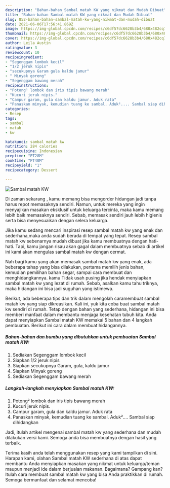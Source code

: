 ```yaml
---
description: "Bahan-bahan Sambal matah KW yang nikmat dan Mudah Dibuat"
title: "Bahan-bahan Sambal matah KW yang nikmat dan Mudah Dibuat"
slug: 852-bahan-bahan-sambal-matah-kw-yang-nikmat-dan-mudah-dibuat
date: 2021-06-06T17:56:41.869Z
image: https://img-global.cpcdn.com/recipes/c6df57dc6628b3b4/680x482cq70/sambal-matah-kw-foto-resep-utama.jpg
thumbnail: https://img-global.cpcdn.com/recipes/c6df57dc6628b3b4/680x482cq70/sambal-matah-kw-foto-resep-utama.jpg
cover: https://img-global.cpcdn.com/recipes/c6df57dc6628b3b4/680x482cq70/sambal-matah-kw-foto-resep-utama.jpg
author: Leila Austin
ratingvalue: 3
reviewcount: 10
recipeingredient:
- "Segenggam lombok kecil"
- "1/2 jeruk nipis"
- "secukupnya Garam gula kaldu jamur"
- " Minyak goreng"
- "Segenggam bawang merah"
recipeinstructions:
- "Potong² lombok dan iris tipis bawang merah"
- "Kucuri jeruk nipis."
- "Campur garam, gula dan kaldu jamur. Aduk rata"
- "Panaskan minyak, kemudian tuang ke sambal. Aduk².... Sambal siap dihidangkan"
categories:
- Resep
tags:
- sambal
- matah
- kw

katakunci: sambal matah kw 
nutrition: 284 calories
recipecuisine: Indonesian
preptime: "PT28M"
cooktime: "PT40M"
recipeyield: "1"
recipecategory: Dessert

---
```



![Sambal matah KW](https://img-global.cpcdn.com/recipes/c6df57dc6628b3b4/680x482cq70/sambal-matah-kw-foto-resep-utama.jpg)

Di zaman  sekarang , kamu memang bisa mengorder hidangan jadi tanpa harus repot memasaknya sendiri. Namun, untuk mereka yang ingin menyajikan masakan eksklusif untuk keluarga tercinta, maka kamu memang lebih baik memasaknya sendiri. Sebab, memasak sendiri jauh lebih higienis serta bisa menyesuaikan dengan selera keluarga.

Jika kamu sedang mencari inspirasi resep sambal matah kw yang enak dan sederhana,maka anda sudah berada di tempat yang tepat. Resep sambal matah kw  sebenarnya mudah dibuat jika kamu membuatnya dengan hati-hati. Tapi, kamu jangan risau akan gagal dalam membuatnya 
sebab di artikel ini kami akan mengulas sambal matah kw dengan cermat.  



Nah bagi kamu yang akan memasak sambal matah kw yang enak, ada beberapa tahap yang bisa dilakukan, pertama memilih jenis bahan, kemudian pemilihan bahan segar, sampai cara membuat dan menghidangkannya. kamu Tidak usah pusing jika hendak menyiapkan sambal matah kw yang lezat di rumah. Sebab, asalkan kamu  tahu triknya, maka hidangan ini bisa jadi suguhan yang istimewa.

Berikut, ada beberapa tips dan trik dalam mengolah caramembuat sambal matah kw yang siap dikreasikan. Kali ini, yuk kita coba buat sambal matah kw sendiri di rumah. Tetap dengan bahan yang sederhana, hidangan ini bisa memberi manfaat dalam membantu menjaga kesehatan tubuh kita. Anda dapat menyiapkan Sambal matah KW memakai 5 bahan dan 4 langkah pembuatan. Berikut ini cara dalam membuat hidangannya.

<!--inarticleads1-->

##### Bahan-bahan dan bumbu yang dibutuhkan untuk pembuatan Sambal matah KW:

1. Sediakan Segenggam lombok kecil
1. Siapkan 1/2 jeruk nipis
1. Siapkan secukupnya Garam, gula, kaldu jamur
1. Siapkan  Minyak goreng
1. Sediakan Segenggam bawang merah




<!--inarticleads2-->

##### Langkah-langkah menyiapkan Sambal matah KW:

1. Potong² lombok dan iris tipis bawang merah
1. Kucuri jeruk nipis.
1. Campur garam, gula dan kaldu jamur. Aduk rata
1. Panaskan minyak, kemudian tuang ke sambal. Aduk².... Sambal siap dihidangkan




Jadi, itulah artikel mengenai  sambal matah kw  yang sederhana dan mudah dilakukan versi kami. Semoga anda bisa membuatnya dengan hasil yang terbaik. 

Terima kasih anda telah menggunakan resep yang kami tampilkan di sini. Harapan kami, olahan  Sambal matah KW sederhana di atas dapat membantu Anda menyiapkan masakan yang nikmat untuk keluarga/teman maupun menjadi ide dalam berjualan makanan. Bagaimana? Gampang kan? Itulah cara membuat sambal matah kw yang bisa Anda praktikkan di rumah. Semoga bermanfaat dan selamat mencoba!

